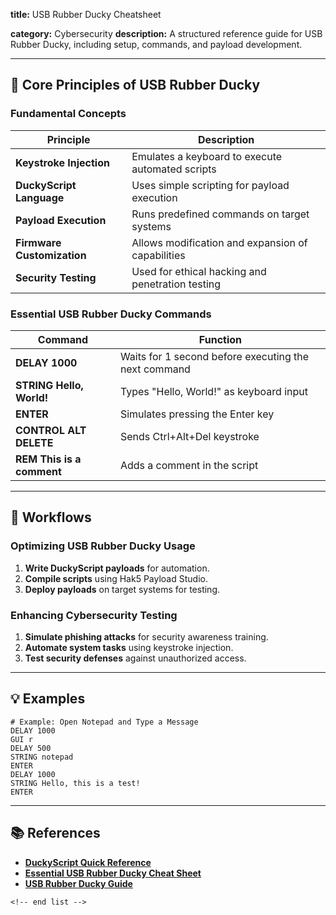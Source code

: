 **title:** USB Rubber Ducky Cheatsheet

**category:** Cybersecurity
**description:** A structured reference guide for USB Rubber Ducky, including setup, commands, and payload development.

---

## 🦆 **Core Principles of USB Rubber Ducky**

### **Fundamental Concepts**

| Principle                        | Description                                       |
| -------------------------------- | ------------------------------------------------- |
| **Keystroke Injection**    | Emulates a keyboard to execute automated scripts  |
| **DuckyScript Language**   | Uses simple scripting for payload execution       |
| **Payload Execution**      | Runs predefined commands on target systems        |
| **Firmware Customization** | Allows modification and expansion of capabilities |
| **Security Testing**       | Used for ethical hacking and penetration testing  |

### **Essential USB Rubber Ducky Commands**

| Command                         | Function                                             |
| ------------------------------- | ---------------------------------------------------- |
| **DELAY 1000**            | Waits for 1 second before executing the next command |
| **STRING Hello, World!**  | Types "Hello, World!" as keyboard input              |
| **ENTER**                 | Simulates pressing the Enter key                     |
| **CONTROL ALT DELETE**    | Sends Ctrl+Alt+Del keystroke                         |
| **REM This is a comment** | Adds a comment in the script                         |

---

## 🔄 **Workflows**

### **Optimizing USB Rubber Ducky Usage**

1. **Write DuckyScript payloads** for automation.
2. **Compile scripts** using Hak5 Payload Studio.
3. **Deploy payloads** on target systems for testing.

### **Enhancing Cybersecurity Testing**

1. **Simulate phishing attacks** for security awareness training.
2. **Automate system tasks** using keystroke injection.
3. **Test security defenses** against unauthorized access.

---

## 💡 **Examples**

```plaintext
# Example: Open Notepad and Type a Message
DELAY 1000  
GUI r  
DELAY 500  
STRING notepad  
ENTER  
DELAY 1000  
STRING Hello, this is a test!  
ENTER  
```

---

## 📚 **References**

- **[DuckyScript Quick Reference](https://docs.hak5.org/hak5-usb-rubber-ducky/duckyscript-tm-quick-reference)**
- **[Essential USB Rubber Ducky Cheat Sheet](https://github.com/JonnyBanana/Essential-USB-Rubber-Ducky-Printable-Cheat-Sheet)**
- **[USB Rubber Ducky Guide](https://studylib.net/doc/27409053/usb-rubber-ducky-ebook-v22.08-2)**

```
<!-- end list -->
```
